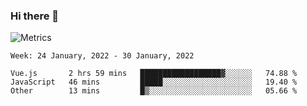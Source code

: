 ### Hi there 👋

![Metrics](https://github.com/radoapx/radoapx/blob/main/github-metrics.svg)

<!--START_SECTION:waka-->
```text
Week: 24 January, 2022 - 30 January, 2022

Vue.js       2 hrs 59 mins   ██████████████████▓░░░░░░   74.88 % 
JavaScript   46 mins         █████░░░░░░░░░░░░░░░░░░░░   19.40 % 
Other        13 mins         █▒░░░░░░░░░░░░░░░░░░░░░░░   05.66 % 
```
<!--END_SECTION:waka-->

<!--
**radoapx/radoapx** is a ✨ _special_ ✨ repository because its `README.md` (this file) appears on your GitHub profile.

Here are some ideas to get you started:

- 🔭 I’m currently working on ...
- 🌱 I’m currently learning ...
- 👯 I’m looking to collaborate on ...
- 🤔 I’m looking for help with ...
- 💬 Ask me about ...
- 📫 How to reach me: ...
- 😄 Pronouns: ...
- ⚡ Fun fact: ...
-->
